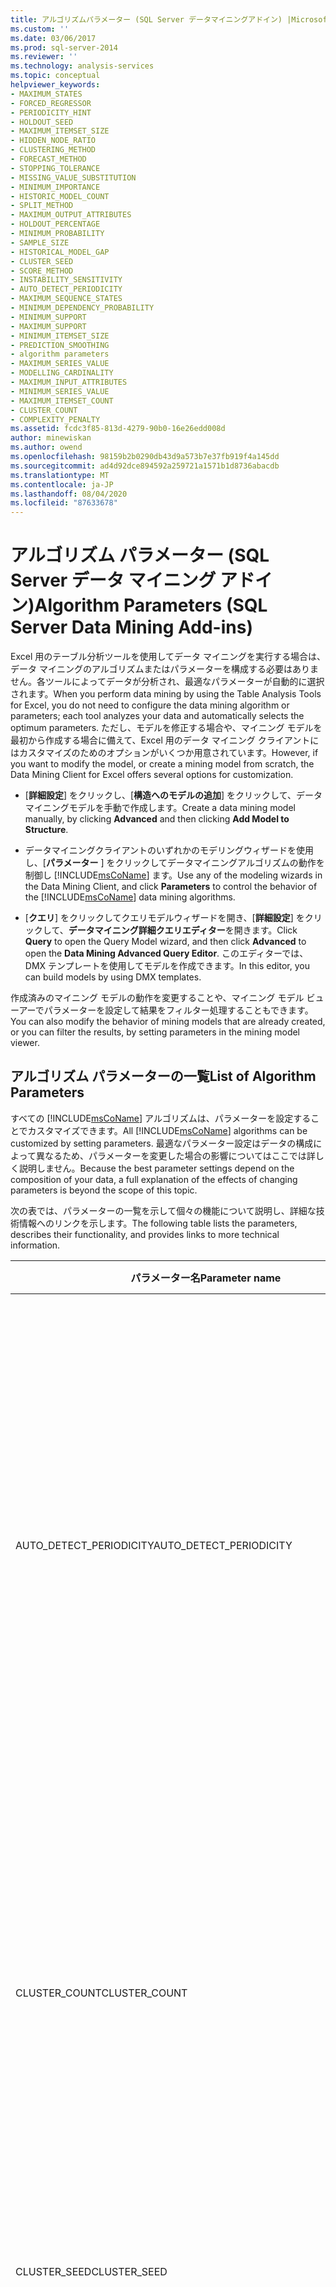 ```yaml
---
title: アルゴリズムパラメーター (SQL Server データマイニングアドイン) |Microsoft Docs
ms.custom: ''
ms.date: 03/06/2017
ms.prod: sql-server-2014
ms.reviewer: ''
ms.technology: analysis-services
ms.topic: conceptual
helpviewer_keywords:
- MAXIMUM_STATES
- FORCED_REGRESSOR
- PERIODICITY_HINT
- HOLDOUT_SEED
- MAXIMUM_ITEMSET_SIZE
- HIDDEN_NODE_RATIO
- CLUSTERING_METHOD
- FORECAST_METHOD
- STOPPING_TOLERANCE
- MISSING_VALUE_SUBSTITUTION
- MINIMUM_IMPORTANCE
- HISTORIC_MODEL_COUNT
- SPLIT_METHOD
- MAXIMUM_OUTPUT_ATTRIBUTES
- HOLDOUT_PERCENTAGE
- MINIMUM_PROBABILITY
- SAMPLE_SIZE
- HISTORICAL_MODEL_GAP
- CLUSTER_SEED
- SCORE_METHOD
- INSTABILITY_SENSITIVITY
- AUTO_DETECT_PERIODICITY
- MAXIMUM_SEQUENCE_STATES
- MINIMUM_DEPENDENCY_PROBABILITY
- MINIMUM_SUPPORT
- MAXIMUM_SUPPORT
- MINIMUM_ITEMSET_SIZE
- PREDICTION_SMOOTHING
- algorithm parameters
- MAXIMUM_SERIES_VALUE
- MODELLING_CARDINALITY
- MAXIMUM_INPUT_ATTRIBUTES
- MINIMUM_SERIES_VALUE
- MAXIMUM_ITEMSET_COUNT
- CLUSTER_COUNT
- COMPLEXITY_PENALTY
ms.assetid: fcdc3f85-813d-4279-90b0-16e26edd008d
author: minewiskan
ms.author: owend
ms.openlocfilehash: 98159b2b0290db43d9a573b7e37fb919f4a145dd
ms.sourcegitcommit: ad4d92dce894592a259721a1571b1d8736abacdb
ms.translationtype: MT
ms.contentlocale: ja-JP
ms.lasthandoff: 08/04/2020
ms.locfileid: "87633678"
---
```

# <a name="algorithm-parameters-sql-server-data-mining-add-ins"></a><span data-ttu-id="81435-102">アルゴリズム パラメーター (SQL Server データ マイニング アドイン)</span><span class="sxs-lookup"><span data-stu-id="81435-102">Algorithm Parameters (SQL Server Data Mining Add-ins)</span></span>
  <span data-ttu-id="81435-103">Excel 用のテーブル分析ツールを使用してデータ マイニングを実行する場合は、データ マイニングのアルゴリズムまたはパラメーターを構成する必要はありません。各ツールによってデータが分析され、最適なパラメーターが自動的に選択されます。</span><span class="sxs-lookup"><span data-stu-id="81435-103">When you perform data mining by using the Table Analysis Tools for Excel, you do not need to configure the data mining algorithm or parameters; each tool analyzes your data and automatically selects the optimum parameters.</span></span> <span data-ttu-id="81435-104">ただし、モデルを修正する場合や、マイニング モデルを最初から作成する場合に備えて、Excel 用のデータ マイニング クライアントにはカスタマイズのためのオプションがいくつか用意されています。</span><span class="sxs-lookup"><span data-stu-id="81435-104">However, if you want to modify the model, or create a mining model from scratch, the Data Mining Client for Excel offers several options for customization.</span></span>  
  
-   <span data-ttu-id="81435-105">[**詳細設定**] をクリックし、[**構造へのモデルの追加**] をクリックして、データマイニングモデルを手動で作成します。</span><span class="sxs-lookup"><span data-stu-id="81435-105">Create a data mining model manually, by clicking **Advanced** and then clicking **Add Model to Structure**.</span></span>  
  
-   <span data-ttu-id="81435-106">データマイニングクライアントのいずれかのモデリングウィザードを使用し、[**パラメーター** ] をクリックしてデータマイニングアルゴリズムの動作を制御し [!INCLUDE[msCoName](../includes/msconame-md.md)] ます。</span><span class="sxs-lookup"><span data-stu-id="81435-106">Use any of the modeling wizards in the Data Mining Client, and click **Parameters** to control the behavior of the [!INCLUDE[msCoName](../includes/msconame-md.md)] data mining algorithms.</span></span>  
  
-   <span data-ttu-id="81435-107">[**クエリ**] をクリックしてクエリモデルウィザードを開き、[**詳細設定**] をクリックして、**データマイニング詳細クエリエディター**を開きます。</span><span class="sxs-lookup"><span data-stu-id="81435-107">Click **Query** to open the Query Model wizard, and then click **Advanced** to open the **Data Mining Advanced Query Editor**.</span></span> <span data-ttu-id="81435-108">このエディターでは、DMX テンプレートを使用してモデルを作成できます。</span><span class="sxs-lookup"><span data-stu-id="81435-108">In this editor, you can build models by using DMX templates.</span></span>  
  
 <span data-ttu-id="81435-109">作成済みのマイニング モデルの動作を変更することや、マイニング モデル ビューアーでパラメーターを設定して結果をフィルター処理することもできます。</span><span class="sxs-lookup"><span data-stu-id="81435-109">You can also modify the behavior of mining models that are already created, or you can filter the results, by setting parameters in the mining model viewer.</span></span>  
  
## <a name="list-of-algorithm-parameters"></a><span data-ttu-id="81435-110">アルゴリズム パラメーターの一覧</span><span class="sxs-lookup"><span data-stu-id="81435-110">List of Algorithm Parameters</span></span>  
 <span data-ttu-id="81435-111">すべての [!INCLUDE[msCoName](../includes/msconame-md.md)] アルゴリズムは、パラメーターを設定することでカスタマイズできます。</span><span class="sxs-lookup"><span data-stu-id="81435-111">All [!INCLUDE[msCoName](../includes/msconame-md.md)] algorithms can be customized by setting parameters.</span></span> <span data-ttu-id="81435-112">最適なパラメーター設定はデータの構成によって異なるため、パラメーターを変更した場合の影響についてはここでは詳しく説明しません。</span><span class="sxs-lookup"><span data-stu-id="81435-112">Because the best parameter settings depend on the composition of your data, a full explanation of the effects of changing parameters is beyond the scope of this topic.</span></span>  
  
 <span data-ttu-id="81435-113">次の表では、パラメーターの一覧を示して個々の機能について説明し、詳細な技術情報へのリンクを示します。</span><span class="sxs-lookup"><span data-stu-id="81435-113">The following table lists the parameters, describes their functionality, and provides links to more technical information.</span></span>  
  
|<span data-ttu-id="81435-114">パラメーター名</span><span class="sxs-lookup"><span data-stu-id="81435-114">Parameter name</span></span>|<span data-ttu-id="81435-115">使用される場所</span><span class="sxs-lookup"><span data-stu-id="81435-115">Used in</span></span>|<span data-ttu-id="81435-116">説明</span><span class="sxs-lookup"><span data-stu-id="81435-116">Description</span></span>|  
|--------------------|-------------|-----------------|  
|<span data-ttu-id="81435-117">AUTO_DETECT_PERIODICITY</span><span class="sxs-lookup"><span data-stu-id="81435-117">AUTO_DETECT_PERIODICITY</span></span>|<span data-ttu-id="81435-118">Microsoft Time Series アルゴリズム</span><span class="sxs-lookup"><span data-stu-id="81435-118">Microsoft Time Series Algorithm</span></span>|<span data-ttu-id="81435-119">周期性を検出するために使用する 0 から 1 までの数値を指定します。</span><span class="sxs-lookup"><span data-stu-id="81435-119">Specifies a numeric value between 0 and 1 that is used to detect periodicity.</span></span> <span data-ttu-id="81435-120">この値を1に近づけると、多くのほぼ周期的なパターンの検出と、周期性のヒントの自動生成が優先されます。</span><span class="sxs-lookup"><span data-stu-id="81435-120">Setting this value closer to 1 favors the discovery of many near-periodic patterns and the automatic generation of periodicity hints.</span></span> <span data-ttu-id="81435-121">周期性のヒントを多数処理すると、モデルのトレーニングに非常に長い時間がかかりますが、精度の高いモデルになる可能性があります。</span><span class="sxs-lookup"><span data-stu-id="81435-121">Dealing with many periodicity hints will likely lead to significantly longer model training times and more accurate models.</span></span> <span data-ttu-id="81435-122">より 0 に近い値を設定すると、周期性の高いデータのみを対象にして周期性が検出されます。</span><span class="sxs-lookup"><span data-stu-id="81435-122">If the value is closer to 0, periodicity is detected only for strongly periodic data.</span></span><br /><br /> <span data-ttu-id="81435-123">既定値は 0.6 です。</span><span class="sxs-lookup"><span data-stu-id="81435-123">The default is 0.6.</span></span>|  
|<span data-ttu-id="81435-124">CLUSTER_COUNT</span><span class="sxs-lookup"><span data-stu-id="81435-124">CLUSTER_COUNT</span></span>|<span data-ttu-id="81435-125">Microsoft クラスタリング アルゴリズム</span><span class="sxs-lookup"><span data-stu-id="81435-125">Microsoft Clustering Algorithm</span></span><br /><br /> <span data-ttu-id="81435-126">「Microsoft シーケンス クラスター アルゴリズム」</span><span class="sxs-lookup"><span data-stu-id="81435-126">Microsoft Sequence Clustering Algorithm</span></span>|<span data-ttu-id="81435-127">アルゴリズムによって作成されるクラスターの概数を指定します。</span><span class="sxs-lookup"><span data-stu-id="81435-127">Specifies the approximate number of clusters to be built by the algorithm.</span></span> <span data-ttu-id="81435-128">その数のクラスターをデータから作成できない場合は、可能な限り多数のクラスターが作成されます。</span><span class="sxs-lookup"><span data-stu-id="81435-128">If the approximate number of clusters cannot be built from the data, the algorithm builds as many clusters as possible.</span></span> <span data-ttu-id="81435-129">CLUSTER_COUNT を 0 に設定すると、アルゴリズムではヒューリスティックを使用して、作成するクラスターの数が最適に決定されます。</span><span class="sxs-lookup"><span data-stu-id="81435-129">Setting the CLUSTER_COUNT to 0 causes the algorithm to use heuristics to best determine the number of clusters to build.</span></span><br /><br /> <span data-ttu-id="81435-130">既定値は 10 です。</span><span class="sxs-lookup"><span data-stu-id="81435-130">The default is 10.</span></span>|  
|<span data-ttu-id="81435-131">CLUSTER_SEED</span><span class="sxs-lookup"><span data-stu-id="81435-131">CLUSTER_SEED</span></span>|<span data-ttu-id="81435-132">Microsoft クラスタリング アルゴリズム</span><span class="sxs-lookup"><span data-stu-id="81435-132">Microsoft Clustering Algorithm</span></span>|<span data-ttu-id="81435-133">モデル作成の初期段階にクラスターをランダムに生成するために使用するシード数を指定します。</span><span class="sxs-lookup"><span data-stu-id="81435-133">Specifies the seed number that is used to randomly generate clusters for the initial stage of model building.</span></span><br /><br /> <span data-ttu-id="81435-134">既定値は 0 です。</span><span class="sxs-lookup"><span data-stu-id="81435-134">The default is 0.</span></span>|  
|<span data-ttu-id="81435-135">CLUSTERING_METHOD</span><span class="sxs-lookup"><span data-stu-id="81435-135">CLUSTERING_METHOD</span></span>|<span data-ttu-id="81435-136">Microsoft クラスタリング アルゴリズム</span><span class="sxs-lookup"><span data-stu-id="81435-136">Microsoft Clustering Algorithm</span></span>|<span data-ttu-id="81435-137">アルゴリズムで使用するクラスタリング手法を指定します。</span><span class="sxs-lookup"><span data-stu-id="81435-137">Specifies the clustering method for the algorithm to use.</span></span> <span data-ttu-id="81435-138">使用可能なクラスタリング手法は、スケーラブル EM (1)、非スケーラブル EM (2)、スケーラブル K-Means (3)、および非スケーラブル K-Means (4) です。</span><span class="sxs-lookup"><span data-stu-id="81435-138">The following clustering methods are available: scalable EM (1), non-scalable EM (2), scalable K-Means (3), and non-scalable K-Means (4).</span></span><br /><br /> <span data-ttu-id="81435-139">既定値は 1 です。</span><span class="sxs-lookup"><span data-stu-id="81435-139">The default is 1.</span></span>|  
|<span data-ttu-id="81435-140">COMPLEXITY_PENALTY</span><span class="sxs-lookup"><span data-stu-id="81435-140">COMPLEXITY_PENALTY</span></span>|<span data-ttu-id="81435-141">Microsoft デシジョン ツリー アルゴリズム</span><span class="sxs-lookup"><span data-stu-id="81435-141">Microsoft Decision Trees Algorithm</span></span><br /><br /> <span data-ttu-id="81435-142">Microsoft Time Series アルゴリズム</span><span class="sxs-lookup"><span data-stu-id="81435-142">Microsoft Time Series Algorithm</span></span>|<span data-ttu-id="81435-143">デシジョン ツリーの拡大を制御します。</span><span class="sxs-lookup"><span data-stu-id="81435-143">Controls the growth of the decision tree.</span></span> <span data-ttu-id="81435-144">値を小さくすると分割数が増加し、値を大きくすると分割数が減少します。</span><span class="sxs-lookup"><span data-stu-id="81435-144">A low value increases the number of splits, and a high value decreases the number of splits.</span></span> <span data-ttu-id="81435-145">次に示すように、既定値は特定のモデルの属性数に基づいて決定されます。</span><span class="sxs-lookup"><span data-stu-id="81435-145">The default value is based on the number of attributes for a particular model, as described in the following list:</span></span><br /><br /> <span data-ttu-id="81435-146">属性数が 1 ～ 9 の場合、既定値は 0.5 です。</span><span class="sxs-lookup"><span data-stu-id="81435-146">For 1 through 9 attributes, the default is 0.5.</span></span><br /><br /> <span data-ttu-id="81435-147">属性数が 10 ～ 99 の場合、既定値は 0.9 です。</span><span class="sxs-lookup"><span data-stu-id="81435-147">For 10 through 99 attributes, the default is 0.9.</span></span><br /><br /> <span data-ttu-id="81435-148">属性数が 100 以上の場合、既定値は 0.99 です。</span><span class="sxs-lookup"><span data-stu-id="81435-148">For 100 or more attributes, the default is 0.99.</span></span><br /><br /> <span data-ttu-id="81435-149">注: タイムシリーズモデルでは、このパラメーターは、ARTxp アルゴリズムを使用して作成されたモデル、または混合モデルに対してのみ適用されます。</span><span class="sxs-lookup"><span data-stu-id="81435-149">Note: In time series models, this parameter applies only to models that are built by using the ARTxp algorithm, or to mixed models.</span></span>|  
|<span data-ttu-id="81435-150">FORCED_REGRESSOR</span><span class="sxs-lookup"><span data-stu-id="81435-150">FORCED_REGRESSOR</span></span>|<span data-ttu-id="81435-151">Microsoft デシジョン ツリー アルゴリズム</span><span class="sxs-lookup"><span data-stu-id="81435-151">Microsoft Decision Trees Algorithm</span></span><br /><br /> <span data-ttu-id="81435-152">Microsoft 線形回帰アルゴリズム</span><span class="sxs-lookup"><span data-stu-id="81435-152">Microsoft Linear Regression Algorithm</span></span>|<span data-ttu-id="81435-153">アルゴリズムによって計算された列の重要度に関係なく、指定した列をアルゴリズムでリグレッサーとして使用するように設定します。</span><span class="sxs-lookup"><span data-stu-id="81435-153">Forces the algorithm to use the indicated columns as regressors, regardless of the importance of the columns as calculated by the algorithm.</span></span><br /><br /> <span data-ttu-id="81435-154">注: このパラメーターは、連続属性を予測するデシジョンツリーでのみ使用されます。</span><span class="sxs-lookup"><span data-stu-id="81435-154">Note: This parameter is only used for decision trees that are predicting a continuous attribute.</span></span> <span data-ttu-id="81435-155">定義上、線形回帰モデルは、連続属性を予測する特殊なデシジョン ツリーです。</span><span class="sxs-lookup"><span data-stu-id="81435-155">By definition, a linear regression model is a special case of decision trees that predicts continuous attributes.</span></span> <span data-ttu-id="81435-156">ただし、どのデシジョン ツリー モデルにも、線形回帰式を表すノードが含まれている可能性があります。</span><span class="sxs-lookup"><span data-stu-id="81435-156">However, any decision tree model can contain a node that represents a linear regression formula.</span></span>|  
|<span data-ttu-id="81435-157">FORECAST_METHOD</span><span class="sxs-lookup"><span data-stu-id="81435-157">FORECAST_METHOD</span></span>|<span data-ttu-id="81435-158">Microsoft Time Series アルゴリズム</span><span class="sxs-lookup"><span data-stu-id="81435-158">Microsoft Time Series Algorithm</span></span>|<span data-ttu-id="81435-159">予測の作成に、ARTxp アルゴリズム、ARIMA アルゴリズム、または両者の組み合わせのどれを使用するかを指定します。</span><span class="sxs-lookup"><span data-stu-id="81435-159">Indicates whether predictions should be made using the ARTxp algorithm, the ARIMA algorithm, or a combination of both.</span></span><br /><br /> <span data-ttu-id="81435-160">既定値は MIXED です。</span><span class="sxs-lookup"><span data-stu-id="81435-160">The default is MIXED.</span></span>|  
|<span data-ttu-id="81435-161">HIDDEN_NODE_RATIO</span><span class="sxs-lookup"><span data-stu-id="81435-161">HIDDEN_NODE_RATIO</span></span>|<span data-ttu-id="81435-162">Microsoft Neural Network Algorithm</span><span class="sxs-lookup"><span data-stu-id="81435-162">Microsoft Neural Network Algorithm</span></span>|<span data-ttu-id="81435-163">入力ニューロンおよび出力ニューロンに対する非表示ニューロンの比率を指定します。</span><span class="sxs-lookup"><span data-stu-id="81435-163">Specifies the ratio of hidden neurons to input and output neurons.</span></span> <span data-ttu-id="81435-164">次の式で、非表示層のニューロンの最初の数を求めます。</span><span class="sxs-lookup"><span data-stu-id="81435-164">The following formula determines the initial number of neurons in the hidden layer:</span></span><br /><br /> <span data-ttu-id="81435-165">HIDDEN_NODE_RATIO \* SQRT (入力ニューロンの総数 \* 出力ニューロンの総数)</span><span class="sxs-lookup"><span data-stu-id="81435-165">HIDDEN_NODE_RATIO \* SQRT(Total input neurons \* Total output neurons)</span></span><br /><br /> <span data-ttu-id="81435-166">既定値は、4.0 です。</span><span class="sxs-lookup"><span data-stu-id="81435-166">The default value is 4.0.</span></span>|  
|<span data-ttu-id="81435-167">HISTORIC_MODEL_COUNT</span><span class="sxs-lookup"><span data-stu-id="81435-167">HISTORIC_MODEL_COUNT</span></span>|<span data-ttu-id="81435-168">Microsoft Time Series アルゴリズム</span><span class="sxs-lookup"><span data-stu-id="81435-168">Microsoft Time Series Algorithm</span></span>|<span data-ttu-id="81435-169">作成する履歴モデルの数を指定します。</span><span class="sxs-lookup"><span data-stu-id="81435-169">Specifies the number of historic models that will be built.</span></span><br /><br /> <span data-ttu-id="81435-170">既定値は 1 です。</span><span class="sxs-lookup"><span data-stu-id="81435-170">The default is 1.</span></span>|  
|<span data-ttu-id="81435-171">HISTORICAL_MODEL_GAP</span><span class="sxs-lookup"><span data-stu-id="81435-171">HISTORICAL_MODEL_GAP</span></span>|<span data-ttu-id="81435-172">Microsoft Time Series アルゴリズム</span><span class="sxs-lookup"><span data-stu-id="81435-172">Microsoft Time Series Algorithm</span></span>|<span data-ttu-id="81435-173">2 つの連続した履歴モデル間のタイム ラグを指定します。</span><span class="sxs-lookup"><span data-stu-id="81435-173">Specifies the time lag between two consecutive historic models.</span></span> <span data-ttu-id="81435-174">たとえば、この値を g に設定すると、g、2\*g、3\*g などの間隔でタイム スライスによって切り捨てられるデータに対して履歴モデルが作成されます。</span><span class="sxs-lookup"><span data-stu-id="81435-174">For example, setting this value to g causes historic models to be built for data that is truncated by time slices at intervals of g, 2\*g, 3\*g, and so on.</span></span><br /><br /> <span data-ttu-id="81435-175">既定値は 10 です。</span><span class="sxs-lookup"><span data-stu-id="81435-175">The default is 10.</span></span>|  
|<span data-ttu-id="81435-176">HOLDOUT_PERCENTAGE</span><span class="sxs-lookup"><span data-stu-id="81435-176">HOLDOUT_PERCENTAGE</span></span>|<span data-ttu-id="81435-177">Microsoft ロジスティック回帰アルゴリズム</span><span class="sxs-lookup"><span data-stu-id="81435-177">Microsoft Logistic Regression Algorithm</span></span><br /><br /> <span data-ttu-id="81435-178">Microsoft Neural Network Algorithm</span><span class="sxs-lookup"><span data-stu-id="81435-178">Microsoft Neural Network Algorithm</span></span>|<span data-ttu-id="81435-179">提示されたエラーの計算に使用するトレーニング データ内のケースの割合を指定します。この割合は、マイニング モデルのトレーニング中に停止条件の一部として使用されます。</span><span class="sxs-lookup"><span data-stu-id="81435-179">Specifies the percentage of cases within the training data used to calculate the holdout error, which is used as part of the stopping criteria while training the mining model.</span></span><br /><br /> <span data-ttu-id="81435-180">既定値は 30 です。</span><span class="sxs-lookup"><span data-stu-id="81435-180">The default value is 30.</span></span><br /><br /> <span data-ttu-id="81435-181">注: このパラメーターは、マイニング構造に適用される提示データ割合値とは異なります。</span><span class="sxs-lookup"><span data-stu-id="81435-181">Note: This parameter is different from the holdout percentage value that applies to a mining structure.</span></span>|  
|<span data-ttu-id="81435-182">HOLDOUT_SEED</span><span class="sxs-lookup"><span data-stu-id="81435-182">HOLDOUT_SEED</span></span>|<span data-ttu-id="81435-183">Microsoft ロジスティック回帰アルゴリズム</span><span class="sxs-lookup"><span data-stu-id="81435-183">Microsoft Logistic Regression Algorithm</span></span><br /><br /> <span data-ttu-id="81435-184">Microsoft Neural Network Algorithm</span><span class="sxs-lookup"><span data-stu-id="81435-184">Microsoft Neural Network Algorithm</span></span>|<span data-ttu-id="81435-185">アルゴリズムが予約データをランダムに調べるときに使用する擬似乱数ジェネレーターのシード値を指定します。</span><span class="sxs-lookup"><span data-stu-id="81435-185">Specifies a number that is used to seed the pseudo-random generator when the algorithm randomly determines the holdout data.</span></span> <span data-ttu-id="81435-186">このパラメーターを 0 に設定すると、アルゴリズムによってマイニング モデルの名前に基づいたシードが生成され、再処理中にモデルのコンテンツが変更されることはありません。</span><span class="sxs-lookup"><span data-stu-id="81435-186">If this parameter is set to 0, the algorithm generates the seed based on the name of the mining model, to guarantee that the model content remains the same during reprocessing.</span></span><br /><br /> <span data-ttu-id="81435-187">既定値は 0 です。</span><span class="sxs-lookup"><span data-stu-id="81435-187">The default value is 0.</span></span><br /><br /> <span data-ttu-id="81435-188">注: このパラメーターは、マイニング構造に適用される提示データのシード値とは異なります。</span><span class="sxs-lookup"><span data-stu-id="81435-188">Note: This parameter is different from the holdout seed value that applies to a mining structure.</span></span>|  
|<span data-ttu-id="81435-189">INSTABILITY_SENSITIVITY</span><span class="sxs-lookup"><span data-stu-id="81435-189">INSTABILITY_SENSITIVITY</span></span>|<span data-ttu-id="81435-190">Microsoft Time Series アルゴリズム</span><span class="sxs-lookup"><span data-stu-id="81435-190">Microsoft Time Series Algorithm</span></span>|<span data-ttu-id="81435-191">予測の分散が一定のしきい値を超え、ARTxp アルゴリズムで予測が非表示化されるポイントを制御します。</span><span class="sxs-lookup"><span data-stu-id="81435-191">Controls the point at which prediction variance exceeds a certain threshold and the ARTxp algorithm suppresses predictions.</span></span> <span data-ttu-id="81435-192">既定値は 1 です。</span><span class="sxs-lookup"><span data-stu-id="81435-192">The default value is 1.</span></span><br /><br /> <span data-ttu-id="81435-193">注: このパラメーターは、ARTxp アルゴリズムを使用する混合モデルまたはモデルにのみ適用されます。</span><span class="sxs-lookup"><span data-stu-id="81435-193">Note: This parameter applies only to mixed models or models that use the ARTxp algorithm.</span></span>|  
|<span data-ttu-id="81435-194">MAXIMUM_INPUT_ATTRIBUTES</span><span class="sxs-lookup"><span data-stu-id="81435-194">MAXIMUM_INPUT_ATTRIBUTES</span></span>|<span data-ttu-id="81435-195">Microsoft クラスタリング アルゴリズム</span><span class="sxs-lookup"><span data-stu-id="81435-195">Microsoft Clustering Algorithm</span></span><br /><br /> <span data-ttu-id="81435-196">Microsoft デシジョン ツリー アルゴリズム</span><span class="sxs-lookup"><span data-stu-id="81435-196">Microsoft Decision Trees Algorithm</span></span><br /><br /> <span data-ttu-id="81435-197">Microsoft 線形回帰アルゴリズム</span><span class="sxs-lookup"><span data-stu-id="81435-197">Microsoft Linear Regression Algorithm</span></span><br /><br /> <span data-ttu-id="81435-198">Microsoft Na&#239;</ph>ve Bayes アルゴリズム</span><span class="sxs-lookup"><span data-stu-id="81435-198">Microsoft Naïve Bayes Algorithm</span></span><br /><br /> <span data-ttu-id="81435-199">Microsoft Neural Network Algorithm</span><span class="sxs-lookup"><span data-stu-id="81435-199">Microsoft Neural Network Algorithm</span></span><br /><br /> <span data-ttu-id="81435-200">Microsoft ロジスティック回帰アルゴリズム</span><span class="sxs-lookup"><span data-stu-id="81435-200">Microsoft Logistic Regression Algorithm</span></span>|<span data-ttu-id="81435-201">選択した機能を呼び出す前にアルゴリズムが処理できる入力属性の数を定義します。</span><span class="sxs-lookup"><span data-stu-id="81435-201">Defines the number of input attributes that the algorithm can handle before it invokes feature selection.</span></span> <span data-ttu-id="81435-202">この値を 0 に設定すると、機能の選択がオフになります。</span><span class="sxs-lookup"><span data-stu-id="81435-202">Set this value to 0 to turn off feature selection.</span></span><br /><br /> <span data-ttu-id="81435-203">既定値は 255 です。</span><span class="sxs-lookup"><span data-stu-id="81435-203">The default is 255.</span></span>|  
|<span data-ttu-id="81435-204">MAXIMUM_ITEMSET_COUNT</span><span class="sxs-lookup"><span data-stu-id="81435-204">MAXIMUM_ITEMSET_COUNT</span></span>|<span data-ttu-id="81435-205">Microsoft アソシエーション アルゴリズム</span><span class="sxs-lookup"><span data-stu-id="81435-205">Microsoft Association Algorithm</span></span>|<span data-ttu-id="81435-206">生成されるアイテムセットの最大数を指定します。</span><span class="sxs-lookup"><span data-stu-id="81435-206">Specifies the maximum number of itemsets to produce.</span></span> <span data-ttu-id="81435-207">数が指定されていない場合、アルゴリズムは生成可能なアイテムセットをすべて生成します。</span><span class="sxs-lookup"><span data-stu-id="81435-207">If no number is specified, the algorithm generates all possible itemsets.</span></span><br /><br /> <span data-ttu-id="81435-208">既定値は 200000 です。</span><span class="sxs-lookup"><span data-stu-id="81435-208">The default is 200000.</span></span>|  
|<span data-ttu-id="81435-209">MAXIMUM_ITEMSET_SIZE</span><span class="sxs-lookup"><span data-stu-id="81435-209">MAXIMUM_ITEMSET_SIZE</span></span>|<span data-ttu-id="81435-210">Microsoft アソシエーション アルゴリズム</span><span class="sxs-lookup"><span data-stu-id="81435-210">Microsoft Association Algorithm</span></span>|<span data-ttu-id="81435-211">アイテムセットで使用できるアイテムの最大数を指定します。</span><span class="sxs-lookup"><span data-stu-id="81435-211">Specifies the maximum number of items that are allowed in an itemset.</span></span> <span data-ttu-id="81435-212">この値を 0 に設定すると、アイテムセットのサイズに制限がなくなります。</span><span class="sxs-lookup"><span data-stu-id="81435-212">Setting this value to 0 specifies that there is no limit to the size of the itemset.</span></span><br /><br /> <span data-ttu-id="81435-213">既定値は 3 です。</span><span class="sxs-lookup"><span data-stu-id="81435-213">The default is 3.</span></span>|  
|<span data-ttu-id="81435-214">MAXIMUM_OUTPUT_ATTRIBUTES</span><span class="sxs-lookup"><span data-stu-id="81435-214">MAXIMUM_OUTPUT_ATTRIBUTES</span></span>|<span data-ttu-id="81435-215">Microsoft デシジョン ツリー アルゴリズム</span><span class="sxs-lookup"><span data-stu-id="81435-215">Microsoft Decision Trees Algorithm</span></span><br /><br /> <span data-ttu-id="81435-216">Microsoft 線形回帰アルゴリズム</span><span class="sxs-lookup"><span data-stu-id="81435-216">Microsoft Linear Regression Algorithm</span></span><br /><br /> <span data-ttu-id="81435-217">Microsoft ロジスティック回帰アルゴリズム</span><span class="sxs-lookup"><span data-stu-id="81435-217">Microsoft Logistic Regression Algorithm</span></span><br /><br /> <span data-ttu-id="81435-218">Microsoft Na&#239;</ph>ve Bayes アルゴリズム</span><span class="sxs-lookup"><span data-stu-id="81435-218">Microsoft Naïve Bayes Algorithm</span></span><br /><br /> <span data-ttu-id="81435-219">Microsoft Neural Network Algorithm</span><span class="sxs-lookup"><span data-stu-id="81435-219">Microsoft Neural Network Algorithm</span></span>|<span data-ttu-id="81435-220">選択した機能を呼び出す前にアルゴリズムが処理できる出力属性の数を定義します。</span><span class="sxs-lookup"><span data-stu-id="81435-220">Defines the number of output attributes that the algorithm can handle before it invokes feature selection.</span></span> <span data-ttu-id="81435-221">この値を 0 に設定すると、機能の選択がオフになります。</span><span class="sxs-lookup"><span data-stu-id="81435-221">Set this value to 0 to turn off feature selection.</span></span><br /><br /> <span data-ttu-id="81435-222">既定値は 255 です。</span><span class="sxs-lookup"><span data-stu-id="81435-222">The default is 255.</span></span>|  
|<span data-ttu-id="81435-223">MAXIMUM_SEQUENCE_STATES</span><span class="sxs-lookup"><span data-stu-id="81435-223">MAXIMUM_SEQUENCE_STATES</span></span>|<span data-ttu-id="81435-224">「Microsoft シーケンス クラスター アルゴリズム」</span><span class="sxs-lookup"><span data-stu-id="81435-224">Microsoft Sequence Clustering Algorithm</span></span>|<span data-ttu-id="81435-225">シーケンスの状態の最大数を指定します。</span><span class="sxs-lookup"><span data-stu-id="81435-225">Specifies the maximum number of states that a sequence can have.</span></span> <span data-ttu-id="81435-226">この値を 100 より大きい数値に設定すると、アルゴリズムは意味のある情報を提供するモデルを作成できなくなります。</span><span class="sxs-lookup"><span data-stu-id="81435-226">Setting this value to a number greater than 100 may cause the algorithm to create a model that does not provide meaningful information.</span></span><br /><br /> <span data-ttu-id="81435-227">既定値は、64 です。</span><span class="sxs-lookup"><span data-stu-id="81435-227">The default is 64.</span></span>|  
|<span data-ttu-id="81435-228">MAXIMUM_SERIES_VALUE</span><span class="sxs-lookup"><span data-stu-id="81435-228">MAXIMUM_SERIES_VALUE</span></span>|<span data-ttu-id="81435-229">Microsoft Time Series アルゴリズム</span><span class="sxs-lookup"><span data-stu-id="81435-229">Microsoft Time Series Algorithm</span></span>|<span data-ttu-id="81435-230">予測に使用する最大値を指定します。</span><span class="sxs-lookup"><span data-stu-id="81435-230">Specifies the maximum value to use for predictions.</span></span> <span data-ttu-id="81435-231">このパラメーターを MINIMUM_SERIES_VALUE と共に使用すると、予測が所定の範囲内に制約されます。</span><span class="sxs-lookup"><span data-stu-id="81435-231">This parameter is used, together with MINIMUM_SERIES_VALUE, to constrain the predictions to some expected range.</span></span> <span data-ttu-id="81435-232">たとえば、日次の予測販売数量が製品の在庫数を超えないように指定することができます。</span><span class="sxs-lookup"><span data-stu-id="81435-232">For example, you can specify that the predicted sales quantity for any day should never exceed the number of products in inventory.</span></span>|  
|<span data-ttu-id="81435-233">MAXIMUM_STATES</span><span class="sxs-lookup"><span data-stu-id="81435-233">MAXIMUM_STATES</span></span>|<span data-ttu-id="81435-234">Microsoft クラスタリング アルゴリズム</span><span class="sxs-lookup"><span data-stu-id="81435-234">Microsoft Clustering Algorithm</span></span><br /><br /> <span data-ttu-id="81435-235">Microsoft Neural Network Algorithm</span><span class="sxs-lookup"><span data-stu-id="81435-235">Microsoft Neural Network Algorithm</span></span><br /><br /> <span data-ttu-id="81435-236">「Microsoft シーケンス クラスター アルゴリズム」</span><span class="sxs-lookup"><span data-stu-id="81435-236">Microsoft Sequence Clustering Algorithm</span></span>|<span data-ttu-id="81435-237">アルゴリズムによってサポートされる属性状態の最大数を指定します。</span><span class="sxs-lookup"><span data-stu-id="81435-237">Specifies the maximum number of attribute states that the algorithm supports.</span></span> <span data-ttu-id="81435-238">属性の状態の数が状態の最大数よりも大きい場合、アルゴリズムでは属性の最も一般的な状態が使用され、残りの状態は無視されます。</span><span class="sxs-lookup"><span data-stu-id="81435-238">If the number of states that an attribute has is larger than the maximum number of states, the algorithm uses the attribute's most popular states and ignores the remaining states.</span></span><br /><br /> <span data-ttu-id="81435-239">既定値は、100 です。</span><span class="sxs-lookup"><span data-stu-id="81435-239">The default is 100.</span></span>|  
|<span data-ttu-id="81435-240">MAXIMUM_SUPPORT</span><span class="sxs-lookup"><span data-stu-id="81435-240">MAXIMUM_SUPPORT</span></span>|<span data-ttu-id="81435-241">Microsoft アソシエーション アルゴリズム</span><span class="sxs-lookup"><span data-stu-id="81435-241">Microsoft Association Algorithm</span></span>|<span data-ttu-id="81435-242">アイテムセットがサポートされるケースの最大数を指定します。</span><span class="sxs-lookup"><span data-stu-id="81435-242">Specifies the maximum number of cases in which an itemset can have support.</span></span> <span data-ttu-id="81435-243">この値が 1 より小さい場合、値はケースの総数の割合を表します。</span><span class="sxs-lookup"><span data-stu-id="81435-243">If this value is less than 1, the value represents a percentage of the total cases.</span></span> <span data-ttu-id="81435-244">この値が 1 より大きい場合、アイテムセットを含めることができるケースの絶対数を表します。</span><span class="sxs-lookup"><span data-stu-id="81435-244">If this value is greater than 1, the value represents the absolute number of cases that can contain the itemset.</span></span><br /><br /> <span data-ttu-id="81435-245">既定値は 1 です。</span><span class="sxs-lookup"><span data-stu-id="81435-245">The default is 1.</span></span>|  
|<span data-ttu-id="81435-246">MINIMUM_IMPORTANCE</span><span class="sxs-lookup"><span data-stu-id="81435-246">MINIMUM_IMPORTANCE</span></span>|<span data-ttu-id="81435-247">Microsoft アソシエーション アルゴリズム</span><span class="sxs-lookup"><span data-stu-id="81435-247">Microsoft Association Algorithm</span></span>|<span data-ttu-id="81435-248">アソシエーション ルールの重要度のしきい値を指定します。</span><span class="sxs-lookup"><span data-stu-id="81435-248">Specifies the importance threshold for association rules.</span></span> <span data-ttu-id="81435-249">重要度がこの値より低いルールは除外されます。</span><span class="sxs-lookup"><span data-stu-id="81435-249">Rules with importance less than this value are filtered out.</span></span>|  
|<span data-ttu-id="81435-250">MINIMUM_ITEMSET_SIZE</span><span class="sxs-lookup"><span data-stu-id="81435-250">MINIMUM_ITEMSET_SIZE</span></span>|<span data-ttu-id="81435-251">Microsoft アソシエーション アルゴリズム</span><span class="sxs-lookup"><span data-stu-id="81435-251">Microsoft Association Algorithm</span></span>|<span data-ttu-id="81435-252">アイテムセットで使用できるアイテムの最小数を指定します。</span><span class="sxs-lookup"><span data-stu-id="81435-252">Specifies the minimum number of items that are allowed in an itemset.</span></span><br /><br /> <span data-ttu-id="81435-253">既定値は 1 です。</span><span class="sxs-lookup"><span data-stu-id="81435-253">The default is 1.</span></span>|  
|<span data-ttu-id="81435-254">MINIMUM_DEPENDENCY_PROBABILITY</span><span class="sxs-lookup"><span data-stu-id="81435-254">MINIMUM_DEPENDENCY_PROBABILITY</span></span>|<span data-ttu-id="81435-255">Microsoft Na&#239;</ph>ve Bayes アルゴリズム</span><span class="sxs-lookup"><span data-stu-id="81435-255">Microsoft Naïve Bayes Algorithm</span></span>|<span data-ttu-id="81435-256">入力属性と出力属性間の依存関係の最小確率を指定します。</span><span class="sxs-lookup"><span data-stu-id="81435-256">Specifies the minimum dependency probability between input and output attributes.</span></span> <span data-ttu-id="81435-257">この値は、アルゴリズムによって生成されるコンテンツのサイズを制限するために使用されます。</span><span class="sxs-lookup"><span data-stu-id="81435-257">This value is used to limit the size of the content that is generated by the algorithm.</span></span> <span data-ttu-id="81435-258">このプロパティは 0 ～ 1 の範囲で設定できます。</span><span class="sxs-lookup"><span data-stu-id="81435-258">This property can be set from 0 to 1.</span></span> <span data-ttu-id="81435-259">値を大きくすると、モデルのコンテンツの属性数が減ります。</span><span class="sxs-lookup"><span data-stu-id="81435-259">Larger values reduce the number of attributes in the content of the model.</span></span><br /><br /> <span data-ttu-id="81435-260">既定値は 0.5 です。</span><span class="sxs-lookup"><span data-stu-id="81435-260">The default is 0.5.</span></span>|  
|<span data-ttu-id="81435-261">MINIMUM_PROBABILITY</span><span class="sxs-lookup"><span data-stu-id="81435-261">MINIMUM_PROBABILITY</span></span>|<span data-ttu-id="81435-262">Microsoft アソシエーション アルゴリズム</span><span class="sxs-lookup"><span data-stu-id="81435-262">Microsoft Association Algorithm</span></span>|<span data-ttu-id="81435-263">ルールが true である最小確率を指定します。</span><span class="sxs-lookup"><span data-stu-id="81435-263">Specifies the minimum probability that a rule is true.</span></span> <span data-ttu-id="81435-264">たとえば、この値を0.5 に設定すると、確率が50% 未満のルールは生成されません。</span><span class="sxs-lookup"><span data-stu-id="81435-264">For example, setting this value to 0.5 specifies that no rule with less than fifty percent probability is generated.</span></span><br /><br /> <span data-ttu-id="81435-265">既定値は 0.4 です。</span><span class="sxs-lookup"><span data-stu-id="81435-265">The default is 0.4.</span></span>|  
|<span data-ttu-id="81435-266">MINIMUM_SERIES_VALUE</span><span class="sxs-lookup"><span data-stu-id="81435-266">MINIMUM_SERIES_VALUE</span></span>|<span data-ttu-id="81435-267">Microsoft Time Series アルゴリズム</span><span class="sxs-lookup"><span data-stu-id="81435-267">Microsoft Time Series Algorithm</span></span>|<span data-ttu-id="81435-268">時系列予測に対する下限の制約を指定します。</span><span class="sxs-lookup"><span data-stu-id="81435-268">Specifies the lower constraint for any time series prediction.</span></span> <span data-ttu-id="81435-269">予測値がこの制約を下回ることはありません。</span><span class="sxs-lookup"><span data-stu-id="81435-269">Predicted values will never be smaller than this constraint.</span></span>|  
|<span data-ttu-id="81435-270">MINIMUM_SUPPORT</span><span class="sxs-lookup"><span data-stu-id="81435-270">MINIMUM_SUPPORT</span></span>|<span data-ttu-id="81435-271">Microsoft アソシエーション アルゴリズム</span><span class="sxs-lookup"><span data-stu-id="81435-271">Microsoft Association Algorithm</span></span>|<span data-ttu-id="81435-272">アルゴリズムによってルールが生成される前に、アイテムセットを含む必要があるケースの最小数を指定します。</span><span class="sxs-lookup"><span data-stu-id="81435-272">Specifies the minimum number of cases that must contain the itemset before the algorithm generates a rule.</span></span> <span data-ttu-id="81435-273">この値を 1 より小さい値に設定すると、ケースの最小数がケースの総数の割合として指定されます。</span><span class="sxs-lookup"><span data-stu-id="81435-273">Setting this value to less than 1 specifies the minimum number of cases as a percentage of the total cases.</span></span> <span data-ttu-id="81435-274">この値を 1 より大きい整数に設定すると、ケースの最小数がアイテムセットを含む必要のあるケースの絶対数として指定されます。</span><span class="sxs-lookup"><span data-stu-id="81435-274">Setting this value to a whole number greater than 1 specifies the minimum number of cases as the absolute number of cases that must contain the itemset.</span></span> <span data-ttu-id="81435-275">メモリに制限がある場合は、アルゴリズムによってこのパラメーターが大きな値に設定されることがあります。</span><span class="sxs-lookup"><span data-stu-id="81435-275">The algorithm may increase the value of this parameter, if memory is limited.</span></span><br /><br /> <span data-ttu-id="81435-276">既定値は 0.03 です。</span><span class="sxs-lookup"><span data-stu-id="81435-276">The default is 0.03.</span></span>|  
|<span data-ttu-id="81435-277">MINIMUM_SUPPORT</span><span class="sxs-lookup"><span data-stu-id="81435-277">MINIMUM_SUPPORT</span></span>|<span data-ttu-id="81435-278">Microsoft クラスタリング アルゴリズム</span><span class="sxs-lookup"><span data-stu-id="81435-278">Microsoft Clustering Algorithm</span></span>|<span data-ttu-id="81435-279">各クラスターのケースの最小数を指定します。</span><span class="sxs-lookup"><span data-stu-id="81435-279">Specifies the minimum number of cases in each cluster.</span></span><br /><br /> <span data-ttu-id="81435-280">既定値は 1 です。</span><span class="sxs-lookup"><span data-stu-id="81435-280">The default is 1.</span></span>|  
|<span data-ttu-id="81435-281">MINIMUM_SUPPORT</span><span class="sxs-lookup"><span data-stu-id="81435-281">MINIMUM_SUPPORT</span></span>|<span data-ttu-id="81435-282">Microsoft デシジョン ツリー アルゴリズム</span><span class="sxs-lookup"><span data-stu-id="81435-282">Microsoft Decision Trees Algorithm</span></span>|<span data-ttu-id="81435-283">デシジョン ツリー内で分割を生成するために必要なリーフ ケースの最小数を決定します。</span><span class="sxs-lookup"><span data-stu-id="81435-283">Determines the minimum number of leaf cases that is required to generate a split in the decision tree.</span></span><br /><br /> <span data-ttu-id="81435-284">既定値は 10 です。</span><span class="sxs-lookup"><span data-stu-id="81435-284">The default is 10.</span></span>|  
|<span data-ttu-id="81435-285">MINIMUM_SUPPORT</span><span class="sxs-lookup"><span data-stu-id="81435-285">MINIMUM_SUPPORT</span></span>|<span data-ttu-id="81435-286">「Microsoft シーケンス クラスター アルゴリズム」</span><span class="sxs-lookup"><span data-stu-id="81435-286">Microsoft Sequence Clustering Algorithm</span></span>|<span data-ttu-id="81435-287">各クラスターのケースの最小数を指定します。</span><span class="sxs-lookup"><span data-stu-id="81435-287">Specifies the minimum number of cases in each cluster.</span></span><br /><br /> <span data-ttu-id="81435-288">既定値は 10 です。</span><span class="sxs-lookup"><span data-stu-id="81435-288">The default is 10.</span></span>|  
|<span data-ttu-id="81435-289">MINIMUM_SUPPORT</span><span class="sxs-lookup"><span data-stu-id="81435-289">MINIMUM_SUPPORT</span></span>|<span data-ttu-id="81435-290">Microsoft Time Series アルゴリズム</span><span class="sxs-lookup"><span data-stu-id="81435-290">Microsoft Time Series Algorithm</span></span>|<span data-ttu-id="81435-291">各タイム シリーズ ツリーで分割を生成するために必要なタイム スライスの最小数を指定します。</span><span class="sxs-lookup"><span data-stu-id="81435-291">Specifies the minimum number of time slices that are required to generate a split in each time series tree.</span></span><br /><br /> <span data-ttu-id="81435-292">既定値は 10 です。</span><span class="sxs-lookup"><span data-stu-id="81435-292">The default is 10.</span></span>|  
|<span data-ttu-id="81435-293">MISSING_VALUE_SUBSTITUTION</span><span class="sxs-lookup"><span data-stu-id="81435-293">MISSING_VALUE_SUBSTITUTION</span></span>|<span data-ttu-id="81435-294">Microsoft Time Series アルゴリズム</span><span class="sxs-lookup"><span data-stu-id="81435-294">Microsoft Time Series Algorithm</span></span>|<span data-ttu-id="81435-295">履歴データのギャップを埋めるために使用する方法を指定します。</span><span class="sxs-lookup"><span data-stu-id="81435-295">Specifies the method that is used to fill the gaps in historical data.</span></span> <span data-ttu-id="81435-296">既定では、データに不規則なギャップや不揃いな境界があることは許されません。</span><span class="sxs-lookup"><span data-stu-id="81435-296">By default, irregular gaps or ragged edges in data are not allowed.</span></span> <span data-ttu-id="81435-297">不規則なギャップや境界を埋めるには、以前の値、平均値、または特定の数値定数を使用します。</span><span class="sxs-lookup"><span data-stu-id="81435-297">The following methods can be used to fill in irregular gaps or edges: use the previous value, use the mean value, or use a specific numeric constant.</span></span>|  
|<span data-ttu-id="81435-298">MODELLING_CARDINALITY</span><span class="sxs-lookup"><span data-stu-id="81435-298">MODELLING_CARDINALITY</span></span>|<span data-ttu-id="81435-299">Microsoft クラスタリング アルゴリズム</span><span class="sxs-lookup"><span data-stu-id="81435-299">Microsoft Clustering Algorithm</span></span>|<span data-ttu-id="81435-300">クラスタリング処理中に作成されるサンプル モデルの数を指定します。</span><span class="sxs-lookup"><span data-stu-id="81435-300">Specifies the number of sample models that are constructed during the clustering process.</span></span><br /><br /> <span data-ttu-id="81435-301">既定値は 10 です。</span><span class="sxs-lookup"><span data-stu-id="81435-301">The default is 10.</span></span>|  
|<span data-ttu-id="81435-302">PERIODICITY_HINT</span><span class="sxs-lookup"><span data-stu-id="81435-302">PERIODICITY_HINT</span></span>|<span data-ttu-id="81435-303">Microsoft Time Series アルゴリズム</span><span class="sxs-lookup"><span data-stu-id="81435-303">Microsoft Time Series Algorithm</span></span>|<span data-ttu-id="81435-304">データの周期性に関して、アルゴリズムにヒントを提供します。</span><span class="sxs-lookup"><span data-stu-id="81435-304">Provides a hint to the algorithm as to the periodicity of the data.</span></span> <span data-ttu-id="81435-305">たとえば、売上が年ごとに異なり、シリーズの単位が月である場合、周期性は 12 です。</span><span class="sxs-lookup"><span data-stu-id="81435-305">For example, if sales vary by year, and the unit of measurement in the series is months, the periodicity is 12.</span></span> <span data-ttu-id="81435-306">このパラメーターの形式は {n [, n]} です。ここで、n には正の値を指定します。</span><span class="sxs-lookup"><span data-stu-id="81435-306">This parameter takes the format of {n [, n]}, where n is any positive number.</span></span> <span data-ttu-id="81435-307">角かっこ ([]) 内の n は省略可能で、必要なだけ繰り返すことができます。</span><span class="sxs-lookup"><span data-stu-id="81435-307">The n within the brackets [] is optional and can be repeated as frequently as needed.</span></span><br /><br /> <span data-ttu-id="81435-308">既定では、 {1}です。</span><span class="sxs-lookup"><span data-stu-id="81435-308">The default is {1}.</span></span>|  
|<span data-ttu-id="81435-309">PREDICTION_SMOOTHING</span><span class="sxs-lookup"><span data-stu-id="81435-309">PREDICTION_SMOOTHING</span></span>|<span data-ttu-id="81435-310">Microsoft Time Series アルゴリズム</span><span class="sxs-lookup"><span data-stu-id="81435-310">Microsoft Time Series Algorithm</span></span>|<span data-ttu-id="81435-311">ARTxp および ARIMA タイム シリーズ アルゴリズムの組み合わせを制御します。</span><span class="sxs-lookup"><span data-stu-id="81435-311">Controls the blend of ARTXP and ARIMA time series algorithms.</span></span> <span data-ttu-id="81435-312">指定した値は、FORECAST_METHOD パラメーターが MIXED に設定されている場合にのみ有効となります。</span><span class="sxs-lookup"><span data-stu-id="81435-312">The specified value is only valid when the FORECAST_METHOD parameter is set to MIXED.</span></span> <span data-ttu-id="81435-313">値は 0 から 1 までの範囲で指定する必要があります。</span><span class="sxs-lookup"><span data-stu-id="81435-313">Values must be between 0 and 1.</span></span> <span data-ttu-id="81435-314">値が 0 の場合は、ARTxp のみがモデルで使用されます。</span><span class="sxs-lookup"><span data-stu-id="81435-314">If the value is 0, the model uses only ARTXP.</span></span> <span data-ttu-id="81435-315">値が 1 の場合は、ARIMA のみがモデルで使用されます。</span><span class="sxs-lookup"><span data-stu-id="81435-315">If the value is 1, the model uses only ARIMA.</span></span> <span data-ttu-id="81435-316">値が 0 に近づくほど、ARTxp が使用される割合が高くなります。</span><span class="sxs-lookup"><span data-stu-id="81435-316">A value closer to 0 is more heavily weighted to ARTXP.</span></span> <span data-ttu-id="81435-317">値が 1 に近づくほど、ARIMA が使用される割合が高くなります。</span><span class="sxs-lookup"><span data-stu-id="81435-317">A value closer to 1 is more heavily weighted to ARIMA.</span></span>|  
|<span data-ttu-id="81435-318">SAMPLE_SIZE</span><span class="sxs-lookup"><span data-stu-id="81435-318">SAMPLE_SIZE</span></span>|<span data-ttu-id="81435-319">Microsoft クラスタリング アルゴリズム</span><span class="sxs-lookup"><span data-stu-id="81435-319">Microsoft Clustering Algorithm</span></span>|<span data-ttu-id="81435-320">CLUSTERING_METHOD パラメーターをスケーラブルなクラスタリング手法のいずれかに設定する場合に、アルゴリズムにより各パスで使用されるケースの数を指定します。</span><span class="sxs-lookup"><span data-stu-id="81435-320">Specifies the number of cases that the algorithm uses on each pass if the CLUSTERING_METHOD parameter is set to one of the scalable clustering methods.</span></span> <span data-ttu-id="81435-321">SAMPLE_SIZE パラメーターを 0 に設定すると、データセット全体が単一のパスでクラスター化されます。</span><span class="sxs-lookup"><span data-stu-id="81435-321">Setting the SAMPLE_SIZE parameter to 0 will cause the whole dataset to be clustered in a single pass.</span></span> <span data-ttu-id="81435-322">この場合、メモリとパフォーマンスに関する問題が生じる可能性があります。</span><span class="sxs-lookup"><span data-stu-id="81435-322">This can cause memory and performance issues.</span></span><br /><br /> <span data-ttu-id="81435-323">既定値は 50000 です。</span><span class="sxs-lookup"><span data-stu-id="81435-323">The default is 50000.</span></span>|  
|<span data-ttu-id="81435-324">SAMPLE_SIZE</span><span class="sxs-lookup"><span data-stu-id="81435-324">SAMPLE_SIZE</span></span>|<span data-ttu-id="81435-325">Microsoft ロジスティック回帰アルゴリズム</span><span class="sxs-lookup"><span data-stu-id="81435-325">Microsoft Logistic Regression Algorithm</span></span><br /><br /> <span data-ttu-id="81435-326">Microsoft Neural Network Algorithm</span><span class="sxs-lookup"><span data-stu-id="81435-326">Microsoft Neural Network Algorithm</span></span>|<span data-ttu-id="81435-327">モデルのトレーニングに使用するケースの数を指定します。</span><span class="sxs-lookup"><span data-stu-id="81435-327">Specifies the number of cases to be used to train the model.</span></span> <span data-ttu-id="81435-328">アルゴリズム プロバイダーでは、この数と、HOLDOUT_PERCENTAGE パラメーターで指定された割合に含まれないケースの総数の割合のうち、いずれか小さい方が使用されます。</span><span class="sxs-lookup"><span data-stu-id="81435-328">The algorithm provider uses either this number or the percentage of total of cases that are not included in the holdout percentage as specified by the HOLDOUT_PERCENTAGE parameter, whichever value is smaller.</span></span><br /><br /> <span data-ttu-id="81435-329">たとえば、HOLDOUT_PERCENTAGE が 30 に設定されている場合、アルゴリズムでは、このパラメーターの値と、ケースの総数の 70% に相当する値のうち、いずれか小さい方が使用されます。</span><span class="sxs-lookup"><span data-stu-id="81435-329">In other words, if HOLDOUT_PERCENTAGE is set to 30, the algorithm will use either the value of this parameter, or a value that is equal to 70 percent of the total number of cases, whichever is smaller.</span></span><br /><br /> <span data-ttu-id="81435-330">既定値は 10000 です。</span><span class="sxs-lookup"><span data-stu-id="81435-330">The default is 10000.</span></span>|  
|<span data-ttu-id="81435-331">SCORE_METHOD</span><span class="sxs-lookup"><span data-stu-id="81435-331">SCORE_METHOD</span></span>|<span data-ttu-id="81435-332">Microsoft デシジョン ツリー アルゴリズム</span><span class="sxs-lookup"><span data-stu-id="81435-332">Microsoft Decision Trees Algorithm</span></span>|<span data-ttu-id="81435-333">分割スコアを計算するために使用する方法を決定します。</span><span class="sxs-lookup"><span data-stu-id="81435-333">Determines the method that is used to calculate the split score.</span></span> <span data-ttu-id="81435-334">指定可能なオプションは、(1) エントロピ、(2) K2 事前分布を指定したベイズ定理、(3) 均一な事前分布を指定したベイズ ディリクレ等式 (BDE) です。</span><span class="sxs-lookup"><span data-stu-id="81435-334">The following options are available: (1) Entropy, (2) Bayesian with K2 Prior, or (3) Bayesian Dirichlet Equivalent (BDE) Prior.</span></span><br /><br /> <span data-ttu-id="81435-335">既定値は 3 です。</span><span class="sxs-lookup"><span data-stu-id="81435-335">The default is 3.</span></span>|  
|<span data-ttu-id="81435-336">SPLIT_METHOD</span><span class="sxs-lookup"><span data-stu-id="81435-336">SPLIT_METHOD</span></span>|<span data-ttu-id="81435-337">Microsoft デシジョン ツリー アルゴリズム</span><span class="sxs-lookup"><span data-stu-id="81435-337">Microsoft Decision Trees Algorithm</span></span>|<span data-ttu-id="81435-338">ノードを分割するために使用する方法を決定します。</span><span class="sxs-lookup"><span data-stu-id="81435-338">Determines the method that is used to split the node.</span></span> <span data-ttu-id="81435-339">指定可能なオプションは、バイナリ (1)、完全 (2)、または両方 (3) です。</span><span class="sxs-lookup"><span data-stu-id="81435-339">The following options are available: Binary (1), Complete (2), or Both (3).</span></span><br /><br /> <span data-ttu-id="81435-340">既定値は 3 です。</span><span class="sxs-lookup"><span data-stu-id="81435-340">The default is 3.</span></span>|  
|<span data-ttu-id="81435-341">STOPPING_TOLERANCE</span><span class="sxs-lookup"><span data-stu-id="81435-341">STOPPING_TOLERANCE</span></span>|<span data-ttu-id="81435-342">Microsoft クラスタリング アルゴリズム テクニカル リファレンス</span><span class="sxs-lookup"><span data-stu-id="81435-342">Microsoft Clustering Algorithm Technical Reference</span></span>|<span data-ttu-id="81435-343">収束に到達し、アルゴリズムによるモデルの作成が完了する時点を決定するための値を指定します。</span><span class="sxs-lookup"><span data-stu-id="81435-343">Specifies the value that is used to determine when convergence is reached and the algorithm is finished building the model.</span></span> <span data-ttu-id="81435-344">収束に到達するのは、クラスターの確率の全体的な変化が、モデルのサイズで除算された STOPPING_TOLERANCE パラメーターの比率に満たないときです。</span><span class="sxs-lookup"><span data-stu-id="81435-344">Convergence is reached when the overall change in cluster probabilities is less than the ratio of the STOPPING_TOLERANCE parameter divided by the size of the model.</span></span><br /><br /> <span data-ttu-id="81435-345">既定値は 10 です。</span><span class="sxs-lookup"><span data-stu-id="81435-345">The default is 10.</span></span>|  
  
### <a name="comments"></a><span data-ttu-id="81435-346">説明</span><span class="sxs-lookup"><span data-stu-id="81435-346">Comments</span></span>  
 <span data-ttu-id="81435-347">アルゴリズムの詳細については、SQL Server オンライン ブックを参照してください。</span><span class="sxs-lookup"><span data-stu-id="81435-347">For additional detail about the algorithms, see SQL Server Books Online.</span></span>  
  
## <a name="see-also"></a><span data-ttu-id="81435-348">参照</span><span class="sxs-lookup"><span data-stu-id="81435-348">See Also</span></span>  
 [<span data-ttu-id="81435-349">データマイニングアルゴリズム &#40;SQL Server データマイニングアドイン&#41;</span><span class="sxs-lookup"><span data-stu-id="81435-349">Data Mining Algorithms &#40;SQL Server Data Mining Add-ins&#41;</span></span>](data-mining-algorithms-sql-server-data-mining-add-ins.md)  
  
  
